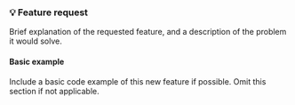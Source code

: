### 💡 Feature request
Brief explanation of the requested feature, and a description of the problem it would solve.

#### Basic example
Include a basic code example of this new feature if possible. Omit this section if not applicable.